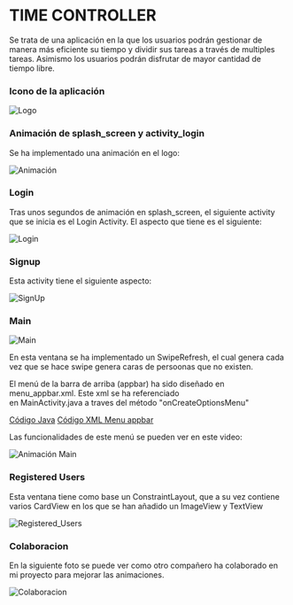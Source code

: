 # TIME CONTROLLER

Se trata de una aplicación en la que los usuarios podrán gestionar de manera más
eficiente su tiempo y dividir sus tareas a través de multiples tareas. Asimismo
los usuarios podrán disfrutar de mayor cantidad de tiempo libre.

### Icono de la aplicación

![Logo](img/logo_aplicacion.png)

### Animación de splash_screen y activity_login
Se ha implementado una animación en el logo:

![Animación](img/anim_splash.gif)

### Login
Tras unos segundos de animación en splash_screen, el siguiente activity que se inicia es el Login Activity.
El aspecto que tiene es el siguiente:

![Login](img/login.PNG)

### Signup
Esta activity tiene el siguiente aspecto:

![SignUp](img/register.PNG)

### Main
![Main](img/main.PNG)

En esta ventana se ha implementado un SwipeRefresh, el cual genera cada vez que se hace
swipe genera caras de persoonas que no existen.

El menú de la barra de arriba (appbar) ha sido diseñado en menu_appbar.xml. Este xml se ha referenciado  
en MainActivity.java a traves del método "onCreateOptionsMenu"

[Código Java](https://github.com/manu0120/First_v3/blob/testConstraintLayout/app/src/main/java/com/arias/first/MainActivity.java)
[Código XML Menu appbar](https://github.com/manu0120/First_v3/blob/testConstraintLayout/app/src/main/res/menu/menu_appbar.xml)

Las funcionalidades de este menú se pueden ver en este video:

![Animación Main](img/anim_main.gif)

### Registered Users
Esta ventana tiene como base un ConstraintLayout, que a su vez contiene varios CardView en
los que se han añadido un ImageView y TextView

![Registered_Users](img/registered_users.PNG)

### Colaboracion

En la siguiente foto se puede ver como otro compañero ha colaborado en mi proyecto para
mejorar las animaciones.

![Colaboracion](img/colaboracion.PNG)